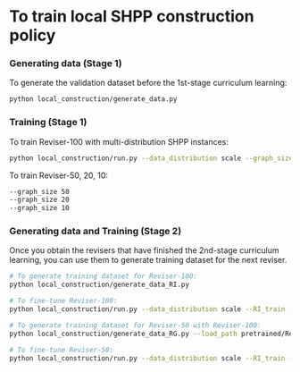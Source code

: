 # To train local SHPP construction policy

### Generating data (Stage 1)

To generate the validation dataset before the 1st-stage curriculum learning:
```bash
python local_construction/generate_data.py
```

### Training (Stage 1)

To train Reviser-100 with multi-distribution SHPP instances:
```bash
python local_construction/run.py --data_distribution scale --graph_size 100 --n_epochs 200
```

To train Reviser-50, 20, 10:
```bash
--graph_size 50
--graph_size 20
--graph_size 10
```

### Generating data and Training (Stage 2)

Once you obtain the revisers that have finished the 2nd-stage curriculum learning, you can use them to generate training dataset for the next reviser.

```bash
# To generate training dataset for Reviser-100:
python local_construction/generate_data_RI.py

# To fine-tune Reviser-100:
python local_construction/run.py --data_distribution scale --RI_train --graph_size 100 --lr_decay 0.99 --RI_path data/RI_train_tsp/500_RI100_seed1235.pt --load_path pretrained/Reviser-stage1/reviser_100/epoch-199.pt --n_epochs 300

# To generate training dataset for Reviser-50 with Reviser-100:
python local_construction/generate_data_RG.py --load_path pretrained/Reviser-stage2/reviser_100/epoch-299.pt --data_path data/RI_train_tsp/500_RI100_seed1235.pt --tgt_size 50 --revision_lens 100 --batch_size 50

# To fine-tune Reviser-50:
python local_construction/run.py --data_distribution scale --RI_train --graph_size 50 --lr_decay 0.99 --RI_path data/RG_train_tsp/RG50.pt --load_path pretrained/Reviser-stage1/reviser_50/epoch-199.pt --n_epochs 300
```